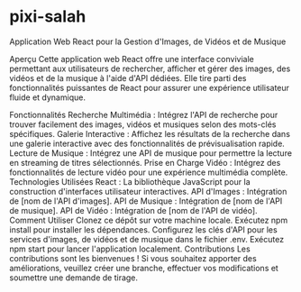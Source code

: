 # pixi-salah
Application Web React pour la Gestion d'Images, de Vidéos et de Musique

Aperçu
Cette application web React offre une interface conviviale permettant aux utilisateurs de rechercher, afficher et gérer des images, des vidéos et de la musique à l'aide d'API dédiées. Elle tire parti des fonctionnalités puissantes de React pour assurer une expérience utilisateur fluide et dynamique.

Fonctionnalités
Recherche Multimédia : Intégrez l'API de recherche pour trouver facilement des images, vidéos et musiques selon des mots-clés spécifiques.
Galerie Interactive : Affichez les résultats de la recherche dans une galerie interactive avec des fonctionnalités de prévisualisation rapide.
Lecture de Musique : Intégrez une API de musique pour permettre la lecture en streaming de titres sélectionnés.
Prise en Charge Vidéo : Intégrez des fonctionnalités de lecture vidéo pour une expérience multimédia complète.
Technologies Utilisées
React : La bibliothèque JavaScript pour la construction d'interfaces utilisateur interactives.
API d'Images : Intégration de [nom de l'API d'images].
API de Musique : Intégration de [nom de l'API de musique].
API de Vidéo : Intégration de [nom de l'API de vidéo].
Comment Utiliser
Clonez ce dépôt sur votre machine locale.
Exécutez npm install pour installer les dépendances.
Configurez les clés d'API pour les services d'images, de vidéos et de musique dans le fichier .env.
Exécutez npm start pour lancer l'application localement.
Contributions
Les contributions sont les bienvenues ! Si vous souhaitez apporter des améliorations, veuillez créer une branche, effectuer vos modifications et soumettre une demande de tirage.
